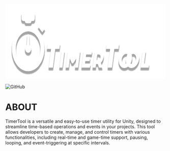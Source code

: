 <img height="235" src="Images/banner.png" alt="banner" />

![GitHub](https://img.shields.io/github/license/himar33/TimerTool-Unity-Utility)

# ABOUT
TimerTool is a versatile and easy-to-use timer utility for Unity, designed to streamline time-based operations and events in your projects. This tool allows developers to create, manage, and control timers with various functionalities, including real-time and game-time support, pausing, looping, and event-triggering at specific intervals.
